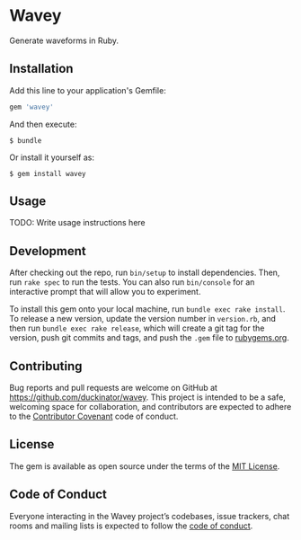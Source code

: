 # Wavey

Generate waveforms in Ruby.

## Installation

Add this line to your application's Gemfile:

```ruby
gem 'wavey'
```

And then execute:

    $ bundle

Or install it yourself as:

    $ gem install wavey

## Usage

TODO: Write usage instructions here

## Development

After checking out the repo, run `bin/setup` to install dependencies. Then, run `rake spec` to run the tests. You can also run `bin/console` for an interactive prompt that will allow you to experiment.

To install this gem onto your local machine, run `bundle exec rake install`. To release a new version, update the version number in `version.rb`, and then run `bundle exec rake release`, which will create a git tag for the version, push git commits and tags, and push the `.gem` file to [rubygems.org](https://rubygems.org).

## Contributing

Bug reports and pull requests are welcome on GitHub at https://github.com/duckinator/wavey. This project is intended to be a safe, welcoming space for collaboration, and contributors are expected to adhere to the [Contributor Covenant](http://contributor-covenant.org) code of conduct.

## License

The gem is available as open source under the terms of the [MIT License](http://opensource.org/licenses/MIT).

## Code of Conduct

Everyone interacting in the Wavey project’s codebases, issue trackers, chat rooms and mailing lists is expected to follow the [code of conduct](https://github.com/duckinator/wavey/blob/master/CODE_OF_CONDUCT.md).
